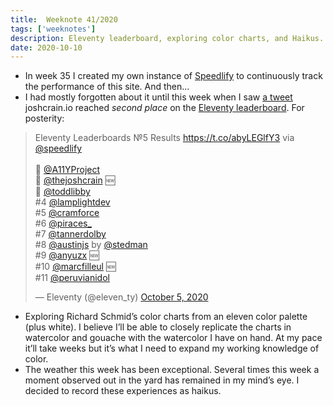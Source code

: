 ```yaml
---
title:  Weeknote 41/2020
tags: ['weeknotes']
description: Eleventy leaderboard, exploring color charts, and Haikus. 
date: 2020-10-10
---
```

* In week 35 I created my own instance of [Speedlify](https://speedlify-joshcrain.netlify.app/) to continuously track the performance of this site. And then...
* I had mostly forgotten about it until this week when I saw [a tweet](https://twitter.com/eleven_ty/status/1313121837279334401) joshcrain.io reached _second place_ on the [Eleventy leaderboard](https://www.11ty.dev/speedlify/).  For posterity: 

<blockquote class="twitter-tweet"><p lang="en" dir="ltr">Eleventy Leaderboards №5 Results <a href="https://t.co/abyLEGlfY3">https://t.co/abyLEGlfY3</a> via <a href="https://twitter.com/speedlify?ref_src=twsrc%5Etfw">@speedlify</a><br><br>🥇 <a href="https://twitter.com/A11YProject?ref_src=twsrc%5Etfw">@A11YProject</a><br>🥈 <a href="https://twitter.com/thejoshcrain?ref_src=twsrc%5Etfw">@thejoshcrain</a> 🆕<br>🥉 <a href="https://twitter.com/toddlibby?ref_src=twsrc%5Etfw">@toddlibby</a><br>#4 <a href="https://twitter.com/lamplightdev?ref_src=twsrc%5Etfw">@lamplightdev</a><br>#5 <a href="https://twitter.com/cramforce?ref_src=twsrc%5Etfw">@cramforce</a><br>#6 <a href="https://twitter.com/piraces_?ref_src=twsrc%5Etfw">@piraces_</a><br>#7 <a href="https://twitter.com/tannerdolby?ref_src=twsrc%5Etfw">@tannerdolby</a><br>#8 <a href="https://twitter.com/AustinJS?ref_src=twsrc%5Etfw">@austinjs</a> by <a href="https://twitter.com/stedman?ref_src=twsrc%5Etfw">@stedman</a><br>#9 <a href="https://twitter.com/anyuzx?ref_src=twsrc%5Etfw">@anyuzx</a> 🆕<br>#10 <a href="https://twitter.com/marcfilleul?ref_src=twsrc%5Etfw">@marcfilleul</a> 🆕<br>#11 <a href="https://twitter.com/peruvianidol?ref_src=twsrc%5Etfw">@peruvianidol</a></p>&mdash; Eleventy (@eleven_ty) <a href="https://twitter.com/eleven_ty/status/1313121837279334401?ref_src=twsrc%5Etfw">October 5, 2020</a></blockquote> <script async src="https://platform.twitter.com/widgets.js" charset="utf-8"></script>

* Exploring Richard Schmid’s color charts from an eleven color palette (plus white). I believe I’ll be able to closely replicate the charts in watercolor and gouache with the watercolor I have on hand. At my pace it’ll take weeks but it’s what I need to expand my working knowledge of color. 
* The weather this week has been exceptional. Several times this week a moment observed out in the yard has remained in my mind’s eye. I decided to record these experiences as haikus. 
